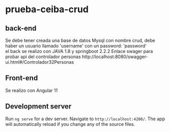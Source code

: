 # prueba-ceiba-crud

## back-end
Se debe tener creada una base de datos Mysql con nombre crud, debe haber un usuario llamado 'username' con un password: 'password'  
el back se realizo con JAVA 1.8 y springboot 2.2.2
Enlace swager para probar api del controlador personas
http://localhost:8080/swagger-ui.html#/Controlador32Personas


## Front-end
Se realizo con Angular 11

## Development server

Run `ng serve` for a dev server. Navigate to `http://localhost:4200/`. The app will automatically reload if you change any of the source files.


